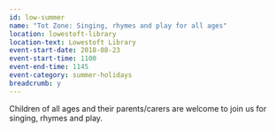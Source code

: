 ```yaml
---
id: low-summer
name: "Tot Zone: Singing, rhymes and play for all ages"
location: lowestoft-library
location-text: Lowestoft Library
event-start-date: 2018-08-23
event-start-time: 1100
event-end-time: 1145
event-category: summer-holidays
breadcrumb: y
---
```


Children of all ages and their parents/carers are welcome to join us for singing, rhymes and play.

